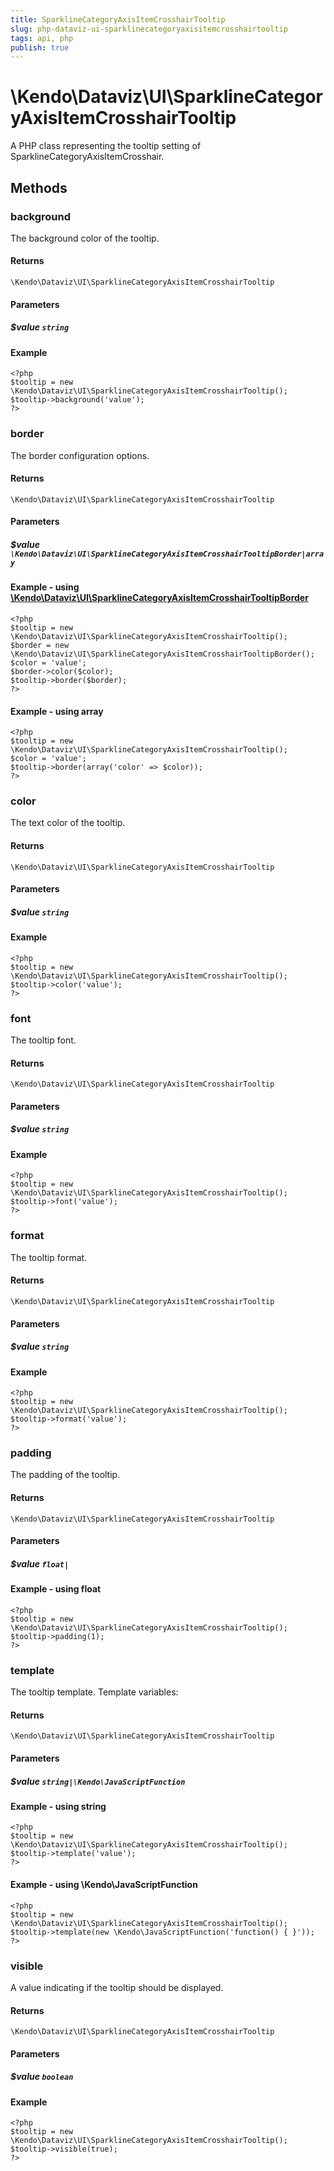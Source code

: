 ```yaml
---
title: SparklineCategoryAxisItemCrosshairTooltip
slug: php-dataviz-ui-sparklinecategoryaxisitemcrosshairtooltip
tags: api, php
publish: true
---
```


# \Kendo\Dataviz\UI\SparklineCategoryAxisItemCrosshairTooltip

A PHP class representing the tooltip setting of SparklineCategoryAxisItemCrosshair.


## Methods

### background
The background color of the tooltip.

#### Returns
`\Kendo\Dataviz\UI\SparklineCategoryAxisItemCrosshairTooltip`

#### Parameters

##### $value `string`



#### Example 
    <?php
    $tooltip = new \Kendo\Dataviz\UI\SparklineCategoryAxisItemCrosshairTooltip();
    $tooltip->background('value');
    ?>

### border

The border configuration options.

#### Returns
`\Kendo\Dataviz\UI\SparklineCategoryAxisItemCrosshairTooltip`

#### Parameters

##### $value `\Kendo\Dataviz\UI\SparklineCategoryAxisItemCrosshairTooltipBorder|array`


#### Example - using [\Kendo\Dataviz\UI\SparklineCategoryAxisItemCrosshairTooltipBorder](/api/wrappers/php/Kendo/Dataviz/UI/SparklineCategoryAxisItemCrosshairTooltipBorder)
    <?php
    $tooltip = new \Kendo\Dataviz\UI\SparklineCategoryAxisItemCrosshairTooltip();
    $border = new \Kendo\Dataviz\UI\SparklineCategoryAxisItemCrosshairTooltipBorder();
    $color = 'value';
    $border->color($color);
    $tooltip->border($border);
    ?>

#### Example - using array

    <?php
    $tooltip = new \Kendo\Dataviz\UI\SparklineCategoryAxisItemCrosshairTooltip();
    $color = 'value';
    $tooltip->border(array('color' => $color));
    ?>

### color
The text color of the tooltip.

#### Returns
`\Kendo\Dataviz\UI\SparklineCategoryAxisItemCrosshairTooltip`

#### Parameters

##### $value `string`



#### Example 
    <?php
    $tooltip = new \Kendo\Dataviz\UI\SparklineCategoryAxisItemCrosshairTooltip();
    $tooltip->color('value');
    ?>

### font
The tooltip font.

#### Returns
`\Kendo\Dataviz\UI\SparklineCategoryAxisItemCrosshairTooltip`

#### Parameters

##### $value `string`



#### Example 
    <?php
    $tooltip = new \Kendo\Dataviz\UI\SparklineCategoryAxisItemCrosshairTooltip();
    $tooltip->font('value');
    ?>

### format
The tooltip format.

#### Returns
`\Kendo\Dataviz\UI\SparklineCategoryAxisItemCrosshairTooltip`

#### Parameters

##### $value `string`



#### Example 
    <?php
    $tooltip = new \Kendo\Dataviz\UI\SparklineCategoryAxisItemCrosshairTooltip();
    $tooltip->format('value');
    ?>

### padding
The padding of the tooltip.

#### Returns
`\Kendo\Dataviz\UI\SparklineCategoryAxisItemCrosshairTooltip`

#### Parameters

##### $value `float|`



#### Example  - using float
    <?php
    $tooltip = new \Kendo\Dataviz\UI\SparklineCategoryAxisItemCrosshairTooltip();
    $tooltip->padding(1);
    ?>

### template
The tooltip template.
Template variables:

#### Returns
`\Kendo\Dataviz\UI\SparklineCategoryAxisItemCrosshairTooltip`

#### Parameters

##### $value `string|\Kendo\JavaScriptFunction`



#### Example  - using string
    <?php
    $tooltip = new \Kendo\Dataviz\UI\SparklineCategoryAxisItemCrosshairTooltip();
    $tooltip->template('value');
    ?>

#### Example  - using \Kendo\JavaScriptFunction
    <?php
    $tooltip = new \Kendo\Dataviz\UI\SparklineCategoryAxisItemCrosshairTooltip();
    $tooltip->template(new \Kendo\JavaScriptFunction('function() { }'));
    ?>

### visible
A value indicating if the tooltip should be displayed.

#### Returns
`\Kendo\Dataviz\UI\SparklineCategoryAxisItemCrosshairTooltip`

#### Parameters

##### $value `boolean`



#### Example 
    <?php
    $tooltip = new \Kendo\Dataviz\UI\SparklineCategoryAxisItemCrosshairTooltip();
    $tooltip->visible(true);
    ?>

 
